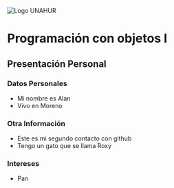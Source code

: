![Logo UNAHUR](./UNAHUR.png)

# Programación con objetos I
## Presentación Personal

### Datos Personales
- Mi nombre es Alan
- Vivo en Moreno


### Otra Información
- Este es mi segundo contacto con github
- Tengo un gato que se llama Roxy

### Intereses
- Pan

